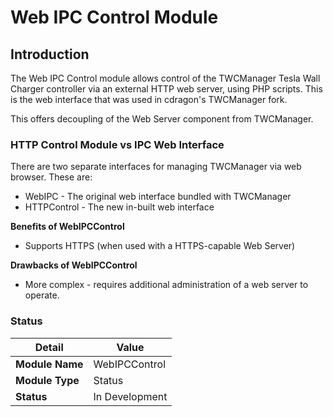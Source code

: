 # Web IPC Control Module

## Introduction

The Web IPC Control module allows control of the TWCManager Tesla Wall Charger controller via an external HTTP web server, using PHP scripts. This is the web interface that was used in cdragon's TWCManager fork.

This offers decoupling of the Web Server component from TWCManager.

### HTTP Control Module vs IPC Web Interface

There are two separate interfaces for managing TWCManager via web browser. These are:

   * WebIPC - The original web interface bundled with TWCManager
   * HTTPControl - The new in-built web interface
   
**Benefits of WebIPCControl**

   * Supports HTTPS (when used with a HTTPS-capable Web Server)

**Drawbacks of WebIPCControl**

   * More complex - requires additional administration of a web server to operate.

### Status

| Detail          | Value          |
| --------------- | -------------- |
| **Module Name** | WebIPCControl  |
| **Module Type** | Status         |
| **Status**      | In Development |
